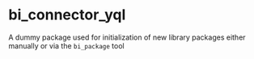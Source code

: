 # bi_connector_yql

A dummy package used for initialization of new library packages
either manually or via the `bi_package` tool
